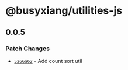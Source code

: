 # @busyxiang/utilities-js

## 0.0.5

### Patch Changes

- [`5266a62`](https://github.com/busyxiang/utilities-js/commit/5266a6247eda89475fd1ea3721ed10385b891ca0) - Add count sort util
